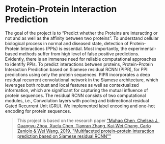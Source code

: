 # Protein-Protein Interaction Prediction
The goal of the project is to “Predict whether the Proteins are interacting or not and as well as the affinity between two proteins”. To understand cellular biological process in normal and diseased state, detection of Protein-Protein Interactions (PPIs) is essential. Most importantly, the experimental-based methods suffer from high level of false positive predictions. Evidently, there is an immense need for reliable computational approaches to identify PPIs. To predict interactions between proteins, Protein-Protein Interaction Prediction based on Siamese residual RCNN (PIPR), for PPI predictions using only the protein sequences. PIPR incorporates a deep residual recurrent convolutional network in the Siamese architecture, which leverages both robust and local features as well as contextualized information, which are significant for capturing the mutual influence of protein sequences. The residual RCNN consists of two computational modules, i.e., Convolution layers with pooling and bidirectional residual Gated Recurrent Unit (GRU). We implemented label encoding and one-hot encoding for protein sequences.

> This project is based on the research paper ["Muhao Chen, Chelsea J., Guangyu Zhou, Xuelu Chen,
 Tianran Zhang, Kai-Wei Chang, Carlo Zaniolo & Wei Wang, 2019. "Multifaceted protein–protein interaction prediction based on Siamese residual RCNN"" ]( https://www.ncbi.nlm.nih.gov/pmc/articles/PMC6681469/pdf/btz328.pdf)